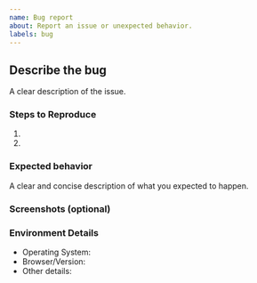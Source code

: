```yaml
---
name: Bug report
about: Report an issue or unexpected behavior.
labels: bug
---
```


## Describe the bug
A clear description of the issue.

### Steps to Reproduce
1. 
2.

### Expected behavior
A clear and concise description of what you expected to happen.

### Screenshots (optional)

### Environment Details
- Operating System:
- Browser/Version:
- Other details:
